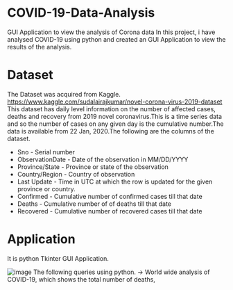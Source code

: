 # COVID-19-Data-Analysis
GUI Application to view the analysis of Corona data
In this project, i have analysed COVID-19 using python and created an GUI Application to view the results of the analysis.
# Dataset
The Dataset was acquired from Kaggle.
https://www.kaggle.com/sudalairajkumar/novel-corona-virus-2019-dataset
This dataset has daily level information on the number of affected cases, deaths and recovery from 2019 novel coronavirus.This is a time series data and so the number of cases on any given day is the cumulative number.The data is available from 22 Jan, 2020.The following are the columns of the dataset.
- Sno - Serial number
- ObservationDate - Date of the observation in MM/DD/YYYY
- Province/State - Province or state of the observation
- Country/Region - Country of observation
- Last Update - Time in UTC at which the row is updated for the given province or country.
- Confirmed - Cumulative number of confirmed cases till that date
- Deaths - Cumulative number of of deaths till that date
- Recovered - Cumulative number of recovered cases till that date
# Application
   It is python Tkinter GUI Application.

  ![image](https://user-images.githubusercontent.com/44143282/81507424-5af14880-92cb-11ea-9a35-b816d4776657.png)
The following queries using python.
-> World wide analysis of COVID-19, which shows the total number of deaths,
